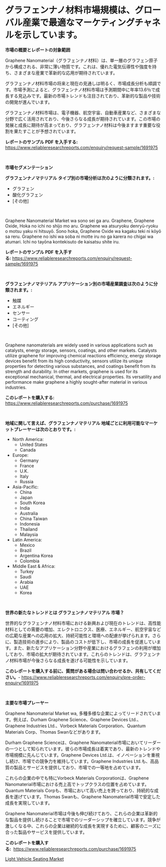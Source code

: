 <p><h1>グラフェンナノ材料市場規模は、グローバル産業で最適なマーケティングチャネルを示しています。</h1></p><p><strong>市場の概要とレポートの対象範囲</strong></p>
<p><p>Graphene Nanomaterial（グラフェンナノ材料）は、単一層のグラフェン原子から構成される、非常に薄い物質です。これは、優れた電気伝導性や強度を持ち、さまざまな産業で革新的な応用が期待されています。</p><p>グラフェンナノ材料市場の将来と現在の見通しは明るく、市場成長分析も順調です。市場予測によると、グラフェンナノ材料市場は予測期間中に年率13.6％で成長する見込みです。最新の市場トレンドも注目されており、革新的な製品や技術の開発が進んでいます。</p><p>グラフェンナノ材料市場は、電子機器、航空宇宙、自動車産業など、さまざまな分野で広く活用されており、今後さらなる成長が期待されています。この市場の発展と成長に期待が高まっており、グラフェンナノ材料は今後ますます重要な役割を果たすことが予想されています。</p></p>
<p><strong>レポートのサンプル PDF を入手する:</strong> <a href="https://www.reliableresearchreports.com/enquiry/request-sample/1691975">https://www.reliableresearchreports.com/enquiry/request-sample/1691975</a></p>
<p>&nbsp;</p>
<p><strong>市場セグメンテーション</strong></p>
<p><strong>グラフェンナノマテリアル タイプ別の市場分析は次のように分類されます。:</strong></p>
<p><ul><li>グラフェン</li><li>酸化グラフェン</li><li>[その他]</li></ul></p>
<p>&nbsp;</p>
<p><p>Graphene Nanomaterial Market wa sono sei ga aru. Graphene, Graphene Oxide, Hoka no ichi no shijo mo aru. Graphene wa atsuryoku denryū-ryoku o motsu yaku ni hitsuyō. Sono hoka, Graphene Oxide wa kagaku teki ni kōyō sa reru. Graphene no ishi wa soba ni motte iru no ga karera no chigai wa atumari. Ichi no tayōna kontekisuto de kaisatsu shite iru.</p></p>
<p><strong>レポートのサンプル PDF を入手する:</strong>&nbsp;<a href="https://www.reliableresearchreports.com/enquiry/request-sample/1691975">https://www.reliableresearchreports.com/enquiry/request-sample/1691975</a></p>
<p>&nbsp;</p>
<p><strong> グラフェンナノマテリアル アプリケーション別の市場産業調査は次のように分類されます。:</strong></p>
<p><ul><li>触媒</li><li>エネルギー</li><li>センサー</li><li>コーティング</li><li>[その他]</li></ul></p>
<p>&nbsp;</p>
<p><p>Graphene nanomaterials are widely used in various applications such as catalysts, energy storage, sensors, coatings, and other markets. Catalysts utilize graphene for improving chemical reactions efficiency, energy storage devices benefit from its high conductivity, sensors utilize its unique properties for detecting various substances, and coatings benefit from its strength and durability. In other markets, graphene is used for its exceptional mechanical, thermal, and electrical properties. Its versatility and performance make graphene a highly sought-after material in various industries.</p></p>
<p><strong>このレポートを購入する:</strong>&nbsp; <a href="https://www.reliableresearchreports.com/purchase/1691975">https://www.reliableresearchreports.com/purchase/1691975</a></p>
<p>&nbsp;</p>
<p><strong>地域に関して言えば、グラフェンナノマテリアル 地域ごとに利用可能なマーケットプレーヤーは次のとおりです。:</strong></p>
<p><ul>
    <li>
        North America:
        <ul>
            <li>United States</li>
            <li>Canada</li>
        </ul>
    </li>
    <li>
        Europe:
        <ul>
            <li>Germany</li>
            <li>France</li>
            <li>U.K.</li>
            <li>Italy</li>
            <li>Russia</li>
        </ul>
    </li>
    <li>
        Asia-Pacific:
        <ul>
            <li>China</li>
            <li>Japan</li>
            <li>South Korea</li>
            <li>India</li>
            <li>Australia</li>
            <li>China Taiwan</li>
            <li>Indonesia</li>
            <li>Thailand</li>
            <li>Malaysia</li>
        </ul>
    </li>
    <li>
        Latin America:
        <ul>
            <li>Mexico</li>
            <li>Brazil</li>
            <li>Argentina Korea</li>
            <li>Colombia</li>
        </ul>
    </li>
    <li>
        Middle East & Africa:
        <ul>
            <li>Turkey</li>
            <li>Saudi</li>
            <li>Arabia</li>
            <li>UAE</li>
            <li>Korea</li>
        </ul>
    </li>
    </ul></p>
<p>&nbsp;</p>
<p><strong>世界の新たなトレンドとは グラフェンナノマテリアル 市場？</strong></p>
<p><p>世界的なグラフェンナノ材料市場における新興および現在のトレンドは、高性能材料としての需要の増加、エレクトロニクス、医療、エネルギー、航空宇宙などの広範な産業への応用の拡大、持続可能性と環境への配慮が挙げられます。さらに、製造技術の進歩により、製品のコストが低下し、市場の成長を促進しています。また、新たなアプリケーション分野や産業におけるグラフェンの利用が増加しており、市場の拡大が期待されています。これらのトレンドは、グラフェンナノ材料市場が今後さらなる成長を遂げる可能性を示しています。</p></p>
<p><strong>このレポートを購入する前に、質問がある場合は問い合わせるか、共有してください。</strong>- <a href="https://www.reliableresearchreports.com/enquiry/pre-order-enquiry/1691975">https://www.reliableresearchreports.com/enquiry/pre-order-enquiry/1691975</a></p>
<p>&nbsp;</p>
<p><strong>主要な市場プレーヤー</strong></p>
<p><p>Graphene Nanomaterial Market wa, 多種多様な企業によってリードされています。例えば、Durham Graphene Science、Graphene Devices Ltd.、Graphene Industries Ltd.、Vorbeck Materials Corporation、Quantum Materials Corp、Thomas Swanなどがあります。</p><p>Durham Graphene Scienceは、Graphene Nanomaterial市場においてリーダーの一つとして知られています。彼らの市場成長は着実であり、最新のトレンドや市場規模に先んじています。Graphene Devices Ltd.は、イノベーションを重視し続け、市場での競争力を維持しています。Graphene Industries Ltd.も、高品質の製品とサービスを提供しており、市場での一等地を占めています。</p><p>これらの企業の中でも特にVorbeck Materials Corporationは、Graphene Nanomaterial市場における売上高でトップクラスの位置を占めています。Quantum Materials Corpも、市場において高い売上を誇っており、持続的な成長を遂げています。Thomas Swanも、Graphene Nanomaterial市場で安定した成長を実現しています。</p><p>Graphene Nanomaterial市場は今後も伸び続けており、これらの企業は革新的な製品を提供し続けることで市場でのリーダーシップを確立しています。競争が激しくなる中、これらの企業は継続的な成長を実現するために、顧客のニーズに合った製品やサービスを提供しています。</p></p>
<p><strong>このレポートを購入する:</strong>&nbsp;&nbsp;<a href="https://www.reliableresearchreports.com/purchase/1691975">https://www.reliableresearchreports.com/purchase/1691975</a></p>
<p><p><a href="https://eight-handstand-8fb.notion.site/Light-Vehicle-Seating-Market-Size-Growth-Outlook-from-2024-to-2031-projecting-at-Market-s-Trends-A-6a33705082fa48da99b9c6b8679c29cf">Light Vehicle Seating Market</a></p></p>